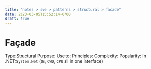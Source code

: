 ```yaml
---
title: "notes > swe > patterns > structural > facade"
date: 2023-03-05T15:52:14-0700
draft: true
---
```

# Façade
Type:Structural
Purpose:
Use to:
Principles:
Complexity:
Popularity:
In .NET:`System.Net` (`OS`, `CWD`, `CPU` all in one interface)